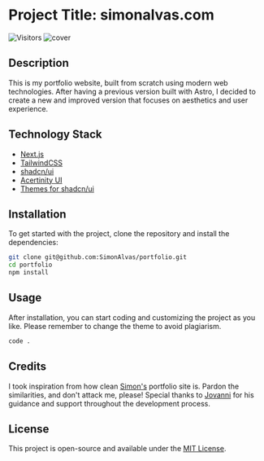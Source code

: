 # Project Title: simonalvas.com

![Visitors](https://api.visitorbadge.io/api/visitors?path=https%3A%2F%2Fgithub.com%2FSimonAlvas%2Fportfolio&countColor=%23263759&labelStyle=lower)
![cover](https://github.com/SimonAlvas/portfolio/public/Simon.jpg)

## Description
This is my portfolio website, built from scratch using modern web technologies. After having a previous version built with Astro, I decided to create a new and improved version that focuses on aesthetics and user experience.

## Technology Stack
- [Next.js](https://nextjs.org)
- [TailwindCSS](https://tailwindcss.com)
- [shadcn/ui](https://ui.shadcn.com)
- [Acertinity UI](https://ui.aceternity.com)
- [Themes for shadcn/ui](https://ui.jln.dev)

## Installation
To get started with the project, clone the repository and install the dependencies:

```sh
git clone git@github.com:SimonAlvas/portfolio.git
cd portfolio
npm install
```

## Usage
After installation, you can start coding and customizing the project as you like. Please remember to change the theme to avoid plagiarism.

```sh
code .
```

## Credits
I took inspiration from how clean [Simon's](https://github.com/simon7426) portfolio site is. Pardon the similarities, and don't attack me, please! Special thanks to [Jovanni](https://github.com/Jovanni) for his guidance and support throughout the development process.

## License
This project is open-source and available under the [MIT License](LICENSE).
